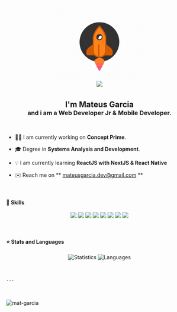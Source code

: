 <h2>
    <p align="center" style="margin-bottom: 1px;"><img align="center" src="rising.gif" height="200px"></p>
    <p align="center" style="margin-top: 0px;"> <img  src="https://img.shields.io/badge/-Hello%20World!-purple?style=for-the-badge" width="200"/></p>
</h2>
      
<h2 align="center" style=" margin-bottom: 0px;"> I'm Mateus Garcia </h2>
<h3 align="center" style=" margin-top: 0px;"> and i am a Web Developer Jr & Mobile Developer.</h3>
      
<br>
      
- ​👨‍💻 I am currently working on **Concept Prime**.
      
- 🎓 Degree in **Systems Analysis and Development**.

- 💡 I am currently learning **ReactJS with NextJS & React Native**
      
- ✉️ Reach me on ** mateusgarcia.dev@gmail.com **
      
<br>
     
#### 🚀 Skills
      
      
<p align="center">
          
<img src="https://img.shields.io/badge/PHP-777BB4?style=for-the-badge&logo=php&logoColor=white" height="25"/>
<img src="https://img.shields.io/badge/javascript-f0db4f.svg?&style=for-the-badge&logo=javascript&logoColor=white" height="25"/>
<img src="https://img.shields.io/badge/TypeScript-007ACC?style=for-the-badge&logo=typescript&logoColor=white" height="25"/>
<img src="https://img.shields.io/badge/react-61DBFB.svg?&style=for-the-badge&logo=react&logoColor=white" height="25"/>
<img src="https://img.shields.io/badge/reactnative-61DBFB.svg?&style=for-the-badge&logo=react&logoColor=white" height="25"/>
<img src="https://img.shields.io/badge/Node.js-43853D?style=for-the-badge&logo=node.js&logoColor=white" height="25"/>
<img src="https://img.shields.io/badge/C%2B%2B-00599C?style=for-the-badge&logo=c%2B%2B&logoColor=white" height="25"/>
<img src="https://img.shields.io/badge/postgresql-0064a5.svg?&style=for-the-badge&logo=postgresql&logoColor=white" height="25"/>

      
</p>
      
<br>
      
#### ⭐ Stats and Languages
      
<p align="center">
    <img src="https://github-readme-stats.vercel.app/api/top-langs/?username=mat-garcia&theme=blue-green" alt="Statistics" width="420"/> 
    <img src="https://github-readme-stats-one-rose-40.vercel.app/api/top-langs/?username=mat-garcia&layout=compact&bg_color=0d0023&text_color=D9E0EE&icon_color=7dda0c&title_color=c600ff" alt="Languages" height="165" />
</p>
      
<br>
      
    ---
   
<br>
      
<!--  <div align="center">
   <i>My social networks:</i>
   <br>
   <br>
   <a href="" target="_blank"><img src="https://img.shields.io/badge/-LinkedIn-%230077B5?style=for-the-badge&logo=linkedin&logoColor=white" alt="LinkedIn"></a>
</div> -->
<p align="left"> <img src="https://komarev.com/ghpvc/?username=mat-garcia" alt="mat-garcia" /> </p>

